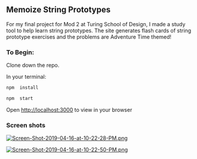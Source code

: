 ## Memoize String Prototypes
For my final project for Mod 2 at Turing School of Design, I made a study tool to help learn string prototypes. The site generates flash cards of string prototype exercises and the problems are Adventure Time themed!



### To Begin:

Clone down the repo.

In your terminal: 
```bash
npm  install
```

```bash
npm  start
```
Open [http://localhost:3000](http://localhost:3000)  to view in your browser

### Screen shots
[![Screen-Shot-2019-04-16-at-10-22-28-PM.png](https://i.postimg.cc/ZY7kng0k/Screen-Shot-2019-04-16-at-10-22-28-PM.png)](https://postimg.cc/QVTYnfpS)

[![Screen-Shot-2019-04-16-at-10-22-50-PM.png](https://i.postimg.cc/25wcJbZp/Screen-Shot-2019-04-16-at-10-22-50-PM.png)](https://postimg.cc/d7hjZ06n)


